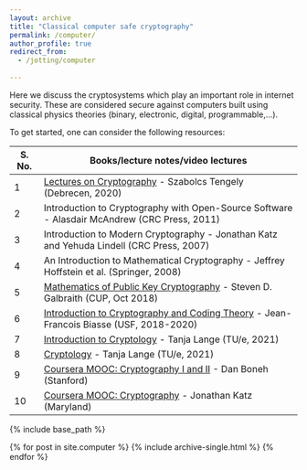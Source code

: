 ```yaml
---
layout: archive
title: "Classical computer safe cryptography"
permalink: /computer/
author_profile: true
redirect_from:
  - /jotting/computer
  
---
```


Here we discuss the cryptosystems which play an important role in internet security. These are considered secure against computers built using classical physics theories (binary, electronic, digital, programmable,...).

To get started, one can consider the following resources:

|S. No.| Books/lecture notes/video lectures |
|------|----------|
|1 | [Lectures on Cryptography](https://shrek.unideb.hu/~tengely/crypto/webwork-mini.html) - Szabolcs Tengely (Debrecen, 2020)|
|2 | Introduction to Cryptography with Open-Source Software - Alasdair McAndrew (CRC Press, 2011)|
|3 | Introduction to Modern Cryptography -  Jonathan Katz and Yehuda Lindell (CRC Press, 2007) |
|4 | An Introduction to Mathematical Cryptography - Jeffrey Hoffstein et al. (Springer, 2008) |
|5 | [Mathematics of Public Key Cryptography](https://www.math.auckland.ac.nz/~sgal018/crypto-book/crypto-book.html) - Steven D. Galbraith (CUP, Oct 2018)|
|6 | [Introduction to Cryptography and Coding Theory](https://www.usf-crypto.org/mad-4471/) - Jean-Francois Biasse (USF, 2018-2020) |
|7 | [Introduction to Cryptology](https://www.hyperelliptic.org/tanja/teaching/CS21/) - Tanja Lange (TU/e, 2021) |
|8 | [Cryptology](https://www.hyperelliptic.org/tanja/teaching/crypto21/) - Tanja Lange (TU/e, 2021) |
|9| [Coursera MOOC: Cryptography I and II](https://www.coursera.org/instructor/~774) - Dan Boneh (Stanford) |
|10| [Coursera MOOC: Cryptography](https://www.coursera.org/instructor/~79127) - Jonathan Katz (Maryland) |

<!---- Matasano, [Cryptopals Challenges](https://cryptopals.com/) ---->

{% include base_path %}


{% for post in site.computer %}
  {% include archive-single.html %}
{% endfor %}

